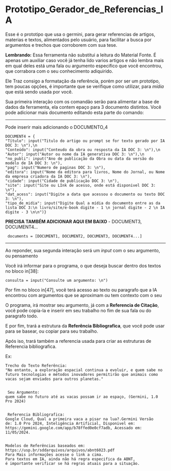 # Prototipo_Gerador_de_Referencias_IA
Esse é o prototipo que usa o germini, para gerar referencias de artigos, materias e textos, alimentados pelo usuário, para facilitar a busca por argumentos e trechos que corroborem com sua tese.

**Lembrando:**
Essa ferramenta não substitui a leitura do Material Fonte. 
É apenas um auxiliar caso você já tenha lido varios artigos e não lembra mais em qual deles está uma fala ou argumento especifico que você encontrou, que corrabora com o seu conhecimento adiquirido.

Ele Traz consigo a formatação da referência, porém por ser um prototipo, tem poucas opções, é importante que se verifique como utilizar, para *mídia* que está sendo usada por você.

Sua primeira interação com os comandão serão para alimentar a base de dados da ferramenta, ela contem epaço para 3 documento distintos.
Você pode adicionar mais documento editando esta parte do comando:
________________________________________

Pode inserir mais adicionando o DOCUMENTO_4 
&nbsp;
  
    DOCUMENT4 = {
    "Título": input("Titulo do artigo ou prompt se for texto gerado por IA DOC 3: \n"),\n
    "Conteúdo": input("Conteudo da obra ou resposta da IA DOC 3: \n"),\n
    "Autor": input("Autor ou nome da IA generativa DOC 3: \n"),\n
    "no_publi": input("Ano de publicação da Obra ou data da versão do modelo de IA DOC 3: \n"),
    "pag": input("Numero de paginas DOC 3: \n"),
    "editora": input("Nome da editora para livros, Nome do Jornal, ou Nome da empresa criadora da IA DOC 3: \n"),
    "cidade": input("Cidade de publicação DOC 3: \n"),
    "site": input("Site ou LInk de acesso, onde está disponivel DOC 3: \n"),
    "dat_acess": input("Digite a data que acessou o documento ou texto DOC 3: \n"),
    "tipo_de_midia": input("Digite Qual a mídia do documento entre as da lista DOC 3:\n livro/site/e-book digite - 1 \n jornal digite - 2 \n IA digite - 3 \n\n")}

**PRECISA TAMBÉM ADICIONAR AQUI EM BAIXO** - DOCUMENT3, DOCUMENT4...
     
     documents = [DOCUMENT1, DOCUMENT2, DOCUMENT3, DOCUMENT4...]

_______________________________________

Ao reponder, sua segunda interação será um *input* com o seu argumento, ou pensamento

Você irá informar para o programa, o que deseja buscar dentro dos textos no bloco in[38]:


    consulta = input("Consulte um argumento: \n")


Por fim no bloco in[47], você terá acesso ao texto ou paragrafo que a IA encontrou com argumentos que se aproximam ou tem contexto com o seu

O programa, irá mostrar seu argumento, já com a **Referencia de Citação**, você pode copia-la e inserir em seu trabalho no fim de sua fala ou do paragrafo todo. 

E por fim, trará a estrutura da **Referência Bibliografica**, que você pode usar para se basear, ou copiar para seu trabalho.

Após iso, trará também a referencia usada para criar as estruturas de Referencia bibliografica.

Ex:

    Trecho do Texto Referência:
    "No entanto, a exploração espacial continua a evoluir, e quem sabe no
    futuro tecnologias e métodos inovadores permitirão que animais como
    vacas sejam enviados para outros planetas."


     Seu Argumento:
    quem sabe no futuro até as vacas possam ir ao espaço, (Germini, 1.0
    Pro 2024)


     Referencia Bibliografica:
    Google Cloud, Qual a primeira vaca a pisar na lua?.Germini Versão
    de: 1.0 Pro 2024, Inteligência Artificial, Disponivel em:
    https://gemini.google.com/app/b78ffed0e0cf7adb, Acessado em:
    11/05/2024.


    Modelos de Referências baseados em: https://usp.br/sddarquivos/arquivos/abnt6023.pdf 
    Para Mais informações acesse o link a cima. 
    Para textos em IA, ainda não há regra especifica da ABNT, 
    é importante verificar se há regras atuais para a situação.
